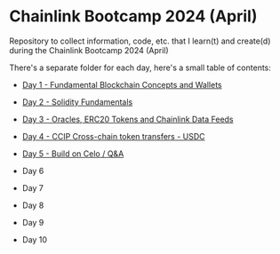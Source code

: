 # Chainlink Bootcamp 2024 (April)

Repository to collect information, code, etc. that I learn(t) and create(d) during the Chainlink Bootcamp 2024 (April)

There's a separate folder for each day, here's a small table of contents:

- [Day 1 - Fundamental Blockchain Concepts and Wallets](/Day%201/README.md)

- [Day 2 - Solidity Fundamentals](/Day%202/README.md)

- [Day 3 - Oracles, ERC20 Tokens and Chainlink Data Feeds](/Day%203/README.md)

- [Day 4 - CCIP Cross-chain token transfers - USDC](/Day%204/README.md)

- [Day 5 - Build on Celo / Q&A](/Day%205/README.md)

- Day 6

- Day 7

- Day 8

- Day 9

- Day 10
